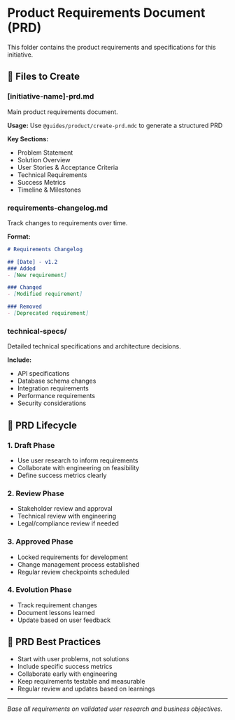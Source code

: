 # Product Requirements Document (PRD)

This folder contains the product requirements and specifications for this initiative.

## 📝 Files to Create

### [initiative-name]-prd.md
Main product requirements document.

**Usage:** Use `@guides/product/create-prd.mdc` to generate a structured PRD

**Key Sections:**
- Problem Statement
- Solution Overview
- User Stories & Acceptance Criteria
- Technical Requirements
- Success Metrics
- Timeline & Milestones

### requirements-changelog.md
Track changes to requirements over time.

**Format:**
```markdown
# Requirements Changelog

## [Date] - v1.2
### Added
- [New requirement]

### Changed
- [Modified requirement]

### Removed
- [Deprecated requirement]
```

### technical-specs/
Detailed technical specifications and architecture decisions.

**Include:**
- API specifications
- Database schema changes
- Integration requirements
- Performance requirements
- Security considerations

## 🔄 PRD Lifecycle

### 1. Draft Phase
- Use user research to inform requirements
- Collaborate with engineering on feasibility
- Define success metrics clearly

### 2. Review Phase
- Stakeholder review and approval
- Technical review with engineering
- Legal/compliance review if needed

### 3. Approved Phase
- Locked requirements for development
- Change management process established
- Regular review checkpoints scheduled

### 4. Evolution Phase
- Track requirement changes
- Document lessons learned
- Update based on user feedback

## 🎯 PRD Best Practices

- Start with user problems, not solutions
- Include specific success metrics
- Collaborate early with engineering
- Keep requirements testable and measurable
- Regular review and updates based on learnings

---
*Base all requirements on validated user research and business objectives.*
